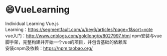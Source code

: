 # :smile:VueLearning
Individual Learning Vue.js  
Learning：https://segmentfault.com/u/bey6/articles?page=1&sort=vote  
vue入门：http://www.cnblogs.com/goldlong/p/8027997.html npm安装与vue脚手架，完整构建并开始一个vue的项目，并包含基础的依赖库  
安装cnpm及依赖：https://npm.taobao.org/
